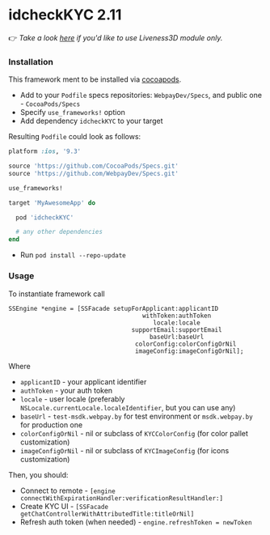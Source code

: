 # idcheckKYC 2.11

:point_right: *Take a look [here](https://github.com/WebpayDev/iOSMobileSDK/blob/master/2.11/Liveness3D.md) if you'd like to use Liveness3D module only.*

### Installation

This framework ment to be installed via [cocoapods](https://cocoapods.org/).

* Add to your `Podfile` specs repositories: `WebpayDev/Specs`, and public one - `CocoaPods/Specs`
* Specify `use_frameworks!` option
* Add dependency `idcheckKYC` to your target

Resulting `Podfile` could look as follows:
```ruby
platform :ios, '9.3'

source 'https://github.com/CocoaPods/Specs.git'
source 'https://github.com/WebpayDev/Specs.git'

use_frameworks!

target 'MyAwesomeApp' do

  pod 'idcheckKYC'

  # any other dependencies
end
```
* Run `pod install --repo-update`

### Usage 

To instantiate framework call 
```objc
SSEngine *engine = [SSFacade setupForApplicant:applicantID
                                     withToken:authToken
                                        locale:locale
                                  supportEmail:supportEmail
                                       baseUrl:baseUrl
                                   colorConfig:colorConfigOrNil
                                   imageConfig:imageConfigOrNil];
``` 
Where 
* `applicantID` - your applicant identifier
* `authToken` - your auth token
* `locale` - user locale (preferably `NSLocale.currentLocale.localeIdentifier`, but you can use any)
* `baseUrl` - `test-msdk.webpay.by` for test environment or `msdk.webpay.by` for production one
* `colorConfigOrNil` - nil or subclass of `KYCColorConfig` (for color pallet customization)
* `imageConfigOrNil` - nil or subclass of `KYCImageConfig` (for icons customization)

Then, you should:
* Connect to remote - `[engine connectWithExpirationHandler:verificationResultHandler:]`
* Create KYC UI - `[SSFacade getChatControllerWithAttributedTitle:titleOrNil]` 
* Refresh auth token (when needed) - `engine.refreshToken = newToken`
